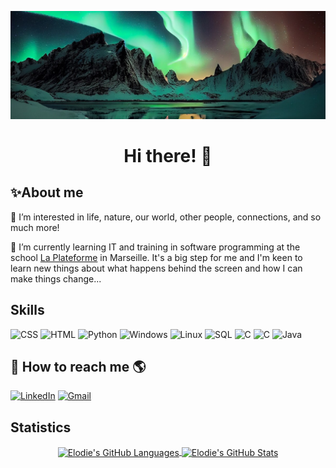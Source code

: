![Picture](The-Northern-Lights.jpg)  

<h1 align="center">Hi there! 👋</h1> 

## ✨About me   
  
👀 I’m interested in life, nature, our world, other people, connections, and so much more!

🌱 I’m currently learning IT and training in software programming at the school [La Plateforme](https://www.https://laplateforme.io/) in Marseille. It's a big step for me and I'm keen to learn new things about what happens behind the screen and how I can make things change...  

## Skills  
![CSS](https://img.icons8.com/?size=100&id=21278&format=png&color=000000) 
![HTML](https://img.icons8.com/?size=100&id=20909&format=png&color=000000)
![Python](https://img.icons8.com/?size=100&id=13441&format=png&color=000000)
![Windows](https://img.icons8.com/?size=100&id=108792&format=png&color=000000)
![Linux](https://img.icons8.com/?size=100&id=37823&format=png&color=000000)
![SQL](https://img.icons8.com/ios-filled/100/000000/database.png)
![C](https://img.icons8.com/?size=100&id=40670&format=png&color=000000)
![C](https://img.icons8.com/?size=100&id=40669&format=png&color=000000)
![Java](https://img.icons8.com/?size=100&id=13679&format=png&color=000000)

## 🔗 How to reach me 🌎  
[![LinkedIn](https://img.icons8.com/?size=100&id=xuvGCOXi8Wyg&format=png&color=000000)](https://www.linkedin.com/in/elodie-boweren)
[![Gmail](https://img.icons8.com/?size=100&id=P7UIlhbpWzZm&format=png&color=000000)](https://mail.google.com/mail/u/0/?view=cm&fs=1&tf=1&source=mailto&to=elodie.boweren@laplateforme.io)  

## Statistics  

<p align="center">
<a href="https://github.com/elodie-boweren/elodie-boweren">
  <img height=165 align="center"  src="https://github-readme-stats.vercel.app/api/top-langs?username=elodie-boweren&theme=cobalt&langs_count=8&locale=en" alt="Elodie's GitHub Languages"/>
</a>
<a href="https://github.com/elodie-boweren/elodie-boweren">
  <img height=165  align="center"  src="https://github-readme-stats.vercel.app/api?username=elodie-boweren&theme=cobalt&show_icons=true&line_height=27&count_private=true&locale=en" alt="Elodie's GitHub Stats" />
</a>

<!---
elodie-boweren/elodie-boweren is a ✨ special ✨ repository because its `README.md` (this file) appears on your GitHub profile.
You can click the Preview link to take a look at your changes.
--->
